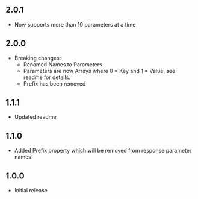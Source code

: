 ## 2.0.1
* Now supports more than 10 parameters at a time

## 2.0.0
* Breaking changes: 
    * Renamed Names to Parameters
    * Parameters are now Arrays where 0 = Key and 1 = Value, see readme for details.
    * Prefix has been removed

## 1.1.1
* Updated readme

## 1.1.0
* Added Prefix property which will be removed from response parameter names

## 1.0.0
* Initial release
